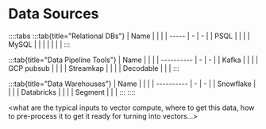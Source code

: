 <!-- Replace this text with a summary of article for SEO here -->

# Data Sources

::::tabs
:::tab{title="Relational DBs"}
| Name |   |   |
| ----- | - | - |
| PSQL  |   |   |
| MySQL |   |   |
|       |   |   |
:::

:::tab{title="Data Pipeline Tools"}
| Name |   |   |
| ---------- | - | - |
| Kafka      |   |   |
| GCP pubsub |   |   |
| Streamkap  |   |   |
| Decodable  |   |   |
:::

:::tab{title="Data Warehouses"}
| Name |   |   |
| ---------- | - | - |
| Snowflake  |   |   |
| Databricks |   |   |
| Segment    |   |   |
:::
::::

<what are the typical inputs to vector compute, where to get this data, how to pre-process it to get it ready for turning into vectors…>